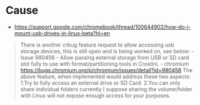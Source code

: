 # Cause
- https://support.google.com/chromebook/thread/100644902/how-do-i-mount-usb-drives-in-linux-beta?hl=en

>There is another crbug feature request to allow accessing usb storage devices, this is still open and is being worked on, see below:
>-Issue 980456 - Allow passing external storage from USB or SD card slot fully to use with format/partitioning tools in Crostini. - chromium
>https://bugs.chromium.org/p/chromium/issues/detail?id=980456
>The above feature, when implemented would address these two aspects:
>1.Try to fully access an external drive or SD Card.
>2.You can only share individual folders currently
>I suppose sharing the volume/folder with Linux will not expose enough access for your purposes.
